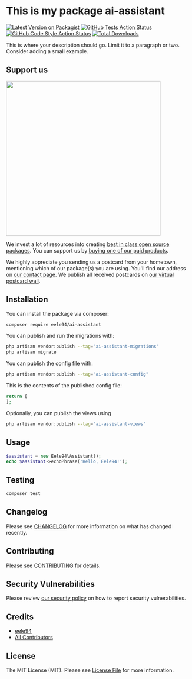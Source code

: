 # This is my package ai-assistant

[![Latest Version on Packagist](https://img.shields.io/packagist/v/eele94/ai-assistant.svg?style=flat-square)](https://packagist.org/packages/eele94/ai-assistant)
[![GitHub Tests Action Status](https://img.shields.io/github/actions/workflow/status/eele94/ai-assistant/run-tests.yml?branch=main&label=tests&style=flat-square)](https://github.com/eele94/ai-assistant/actions?query=workflow%3Arun-tests+branch%3Amain)
[![GitHub Code Style Action Status](https://img.shields.io/github/actions/workflow/status/eele94/ai-assistant/fix-php-code-style-issues.yml?branch=main&label=code%20style&style=flat-square)](https://github.com/eele94/ai-assistant/actions?query=workflow%3A"Fix+PHP+code+style+issues"+branch%3Amain)
[![Total Downloads](https://img.shields.io/packagist/dt/eele94/ai-assistant.svg?style=flat-square)](https://packagist.org/packages/eele94/ai-assistant)

This is where your description should go. Limit it to a paragraph or two. Consider adding a small example.

## Support us

[<img src="https://github-ads.s3.eu-central-1.amazonaws.com/ai-assistant.jpg?t=1" width="419px" />](https://spatie.be/github-ad-click/ai-assistant)

We invest a lot of resources into creating [best in class open source packages](https://spatie.be/open-source). You can support us by [buying one of our paid products](https://spatie.be/open-source/support-us).

We highly appreciate you sending us a postcard from your hometown, mentioning which of our package(s) you are using. You'll find our address on [our contact page](https://spatie.be/about-us). We publish all received postcards on [our virtual postcard wall](https://spatie.be/open-source/postcards).

## Installation

You can install the package via composer:

```bash
composer require eele94/ai-assistant
```

You can publish and run the migrations with:

```bash
php artisan vendor:publish --tag="ai-assistant-migrations"
php artisan migrate
```

You can publish the config file with:

```bash
php artisan vendor:publish --tag="ai-assistant-config"
```

This is the contents of the published config file:

```php
return [
];
```

Optionally, you can publish the views using

```bash
php artisan vendor:publish --tag="ai-assistant-views"
```

## Usage

```php
$assistant = new Eele94\Assistant();
echo $assistant->echoPhrase('Hello, Eele94!');
```

## Testing

```bash
composer test
```

## Changelog

Please see [CHANGELOG](CHANGELOG.md) for more information on what has changed recently.

## Contributing

Please see [CONTRIBUTING](CONTRIBUTING.md) for details.

## Security Vulnerabilities

Please review [our security policy](../../security/policy) on how to report security vulnerabilities.

## Credits

- [eele94](https://github.com/eele94)
- [All Contributors](../../contributors)

## License

The MIT License (MIT). Please see [License File](LICENSE.md) for more information.
